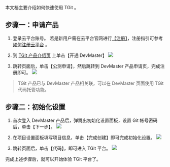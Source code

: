 本文档主要介绍如何快速使用 TGit 。

## 步骤一：申请产品
1. 登录云平台账号。
若是新用户需在云平台官网进行[【注册】](http://tce.fsphere.cn/register?s_url=https%3A%2F%2Ftce.fsphere.c%2Fdocument%2Fproduct%2F213)，注册指引可参考 [如何注册云平台](/doc/product/378/9603) 。

2. 到 [TGit 产品介绍页](http://tce.fsphere.cn/product/TGit) 上单击【开通 DevMaster】
![](https://mc.qcloudimg.com/static/img/b9c98c592a9362a463b9a5983ad76b7d/image.png)

3. 跳转页面后，单击【公测申请】，然后跳转到 DevMaster 产品申请页，完成注册即可。
![](https://mc.qcloudimg.com/static/img/25e225935245b6029c171d1a5ff730a4/image.png)

> TGit 产品已与 DevMaster 产品相关联，可以在 DevMaster 页面使用 TGit 代码托管功能。

## 步骤二：初始化设置
1. 首次登入 DevMaster 产品后，弹跳出初始化设置面板，设置 Git 帐号密码后，单击【下一步】。
![](https://mc.qcloudimg.com/static/img/7a9b78deb2e04846f649bcbaaa98b17f/image.png)

2. 在项目设置面板填写项目信息，单击【完成创建】即可完成初始化设置。
![](https://mc.qcloudimg.com/static/img/ae4db10dd2ea62fc9c31d67c95a414d7/image.png)

3. 跳转页面后，单击【代码】，即可进入 TGit 平台。
![](https://mc.qcloudimg.com/static/img/71e81cababf08604ee7f752809d538e4/image.png)

完成上述步骤后，就可以开始体验 TGit 平台了。